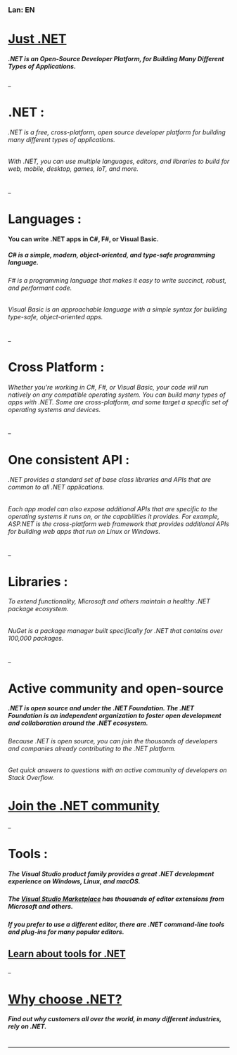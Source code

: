 
### Lan: EN
# [Just .NET](https://github.com/dotnet)
##### .NET is an Open-Source Developer Platform, for Building Many Different Types of Applications.
_
# .NET :
###### .NET is a free, cross-platform, open source developer platform for building many different types of applications.

###### With .NET, you can use multiple languages, editors, and libraries to build for web, mobile, desktop, games, IoT, and more.
_
# Languages :
#### You can write .NET apps in C#, F#, or Visual Basic.

##### C# is a simple, modern, object-oriented, and type-safe programming language.
###### F# is a programming language that makes it easy to write succinct, robust, and performant code.
###### Visual Basic is an approachable language with a simple syntax for building type-safe, object-oriented apps.
_
# Cross Platform :
###### Whether you're working in C#, F#, or Visual Basic, your code will run natively on any compatible operating system. You can build many types of apps with .NET. Some are cross-platform, and some target a specific set of operating systems and devices.

_

# One consistent API :
###### .NET provides a standard set of base class libraries and APIs that are common to all .NET applications.

###### Each app model can also expose additional APIs that are specific to the operating systems it runs on, or the capabilities it provides. For example, ASP.NET is the cross-platform web framework that provides additional APIs for building web apps that run on Linux or Windows.

_

# Libraries :
###### To extend functionality, Microsoft and others maintain a healthy .NET package ecosystem.
###### NuGet is a package manager built specifically for .NET that contains over 100,000 packages.

_

# Active community and open-source
##### .NET is open source and under the .NET Foundation. The .NET Foundation is an independent organization to foster open development and collaboration around the .NET ecosystem.

###### Because .NET is open source, you can join the thousands of developers and companies already contributing to the .NET platform.

###### Get quick answers to questions with an active community of developers on Stack Overflow.
# [Join the .NET community](https://dotnet.microsoft.com/en-us/platform/community)

_

# Tools :
##### The Visual Studio product family provides a great .NET development experience on Windows, Linux, and macOS.
##### The [Visual Studio Marketplace](https://marketplace.visualstudio.com/?WT.mc_id=dotnet-35129-website) has thousands of editor extensions from Microsoft and others.
##### If you prefer to use a different editor, there are .NET command-line tools and plug-ins for many popular editors.

## [Learn about tools for .NET](https://dotnet.microsoft.com/en-us/platform/tools)

_

# [Why choose .NET?](https://dotnet.microsoft.com/en-us/platform/why-choose-dotnet)
##### Find out why customers all over the world, in many different industries, rely on .NET.
# 
----------------







